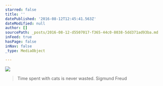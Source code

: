 ```yaml
---
starred: false
title: ''
datePublished: '2016-08-12T12:45:41.563Z'
dateModified: null
author: []
sourcePath: _posts/2016-08-12-d5507017-f365-44c0-8038-5dd371ad93ba.md
inFeed: true
hasPage: false
inNav: false
_type: MediaObject

---
```

![](https://the-grid-user-content.s3-us-west-2.amazonaws.com/0be03e70-6d62-4778-b697-9e6c580e5b3d.jpg)

> Time spent with cats is never wasted. Sigmund Freud